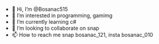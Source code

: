 - 👋 Hi, I’m @Bosanac515
- 👀 I’m interested in programming, gamimg
- 🌱 I’m currently learning c#
- 💞️ I’m looking to collaborate on snap
- 📫 How to reach me snap bosanac_121, insta bosanac_010

<!---
Bosanac515/Bosanac515 is a ✨ special ✨ repository because its `README.md` (this file) appears on your GitHub profile.
You can click the Preview link to take a look at your changes.
--->
